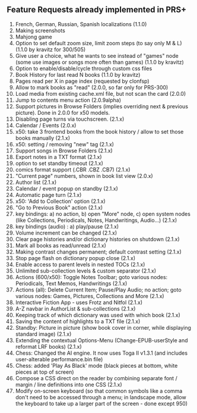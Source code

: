 ## Feature Requests already implemented in PRS+ ##

  1. French, German, Russian, Spanish localizations (1.1.0)
  1. Making screenshots
  1. Mahjong game
  1. Option to set default zoom size, limit zoom steps (to say only M & L) (1.1.0 by kravitz for 300/505)
  1. Give user a choice, what he wants to see instead of "games" node (some use images or songs more often than games) (1.1.0 by kravitz)
  1. Option to enable/disable/cycle through custom css files
  1. Book History for last read N books (1.1.0 by kravitz)
  1. Pages read per X in page index (requested by  clonfsp)
  1. Allow to mark books as "read" (2.0.0, so far only for PRS-300)
  1. Load media from existing cache.xml file, but not scan the card (2.0.0)
  1. Jump to contents menu action (2.0.9alpha)
  1. Support pictures in Browse Folders (implies overriding next & previous picture). Done in 2.0.0 for x50 models.
  1. Disabling page turns via touchscreen. (2.1.x)
  1. Calendar / Events (2.0.x)
  1. x50: take 3 frontend books from the book history / allow to set those books manually (2.1.x)
  1. x50: setting / removing "new" tag (2.1.x)
  1. Support songs in Browse Folders (2.1.x)
  1. Export notes in a TXT format (2.1.x)
  1. option to set standby timeout (2.1.x)
  1. comics format support (.CBR .CBZ .CB7) (2.1.x)
  1. "Current page" numbers, shown in book list view (2.0.x)
  1. Author list (2.1.x)
  1. Calendar / event popup on standby (2.1.x)
  1. Automatic page turn (2.1.x)
  1. x50: 'Add to Collection' option (2.1.x)
  1. "Go to Previous Book" action (2.1.x)
  1. key bindings: a) no action, b) open "More" node, c) open system nodes (like Collections, Periodicals, Notes, Handwritings, Audio...) (2.1.x)
  1. key bindings (audio) : a) play/pause (2.1.x)
  1. Volume increment can be changed (2.1.x)
  1. Clear page histories and/or dictionary histories on shutdown (2.1.x)
  1. Mark all books as read/unread (2.1.x)
  1. Making contrast changes permanent; default contrast setting (2.1.x)
  1. Stop page flash on dictionary popup close (2.1.x)
  1. Enable access to parent levels in nested TOCs (2.1.x)
  1. Unlimited sub-collection levels & custom separator (2.1.x)
  1. Actions (600/x50): Toggle Notes Toolbar; goto various nodes: Periodicals, Text Memos, Handwritings (2.1.x)
  1. Actions (all): Delete Current Item; Pause/Play Audio; no action; goto various nodes: Games, Pictures, Collections and More (2.1.x)
  1. Interactive Fiction App - uses Frotz and Nitfol (2.1.x)
  1. A-Z navbar in AuthorList & sub-collections (2.1.x)
  1. Keeping track of which dictionary was used with which book (2.1.x)
  1. Saving the content of highlights to a TXT file (2.1.x)
  1. Standby: Picture in picture (show book cover in corner, while displaying standard image) (2.1.x)
  1. Extending the contextual Options-Menu (Change-EPUB-userStyle and reformat LRF books) (2.1.x)
  1. Chess: Changed the AI engine.  It now uses Toga II v1.3.1 (and includes user-alterable performance.bin file)
  1. Chess: added 'Play As Black' mode (black pieces at bottom, white pieces at top of screen)
  1. Compose a CSS direct on the reader by combining separate font / margin / line definitions into one CSS (2.1.x)
  1. Modify on-screen keyboard (so that common symbols like a comma don't need to be accessed through a menu; in landscape mode, allow the keyboard to take up a larger part of the screen - done except 950)